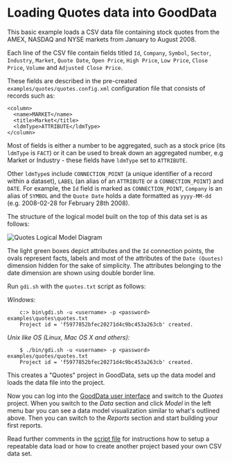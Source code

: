 # Loading Quotes data into GoodData

This basic example loads a CSV data file containing stock quotes from the AMEX, NASDAQ and NYSE markets from January to August 2008.

Each line of the CSV file contain fields titled `Id`, `Company`, `Symbol`, `Sector`, `Industry`, `Market`, `Quote Date`, `Open Price`, `High Price`, `Low Price`, `Close Price`, `Volume` and `Adjusted Close Price`.

These fields are described in the pre-created `examples/quotes/quotes.config.xml` configuration file that consists of records such as:

    <column>
      <name>MARKET</name>
      <title>Market</title>
      <ldmType>ATTRIBUTE</ldmType>
    </column>

Most of fields is either a number to be aggregated, such as a stock price (its `ldmType` is `FACT`) or it can be used to break down an aggregated number, e.g Market or Industry - these fields have `ldmType` set to `ATTRIBUTE`.

Other `ldmType`s include `CONNECTION_POINT` (a unique identifier of a record within a dataset), `LABEL` (an alias of an `ATTRIBUTE` or a `CONNECTION_POINT`) and `DATE`. For example, the `Id` field is marked as `CONNECTION_POINT`, `Company` is an alias of `SYMBOL` and the `Quote Date` holds a date formatted as `yyyy-MM-dd` (e.g. 2008-02-28 for February 28th 2008).

The structure of the logical model built on the top of this data set is as follows:

![Quotes Logical Model Diagram](http://github.com/gooddata/GoodData-DI/raw/master/cli-distro/examples/quotes/quotes_ldm.png "Quotes Logical Model Diagram")

The light green boxes depict attributes and the `Id` connection points, the ovals represent facts, labels and most of the attributes of the `Date (Quotes)` dimension hidden for the sake of simplicity. The attributes belonging to the date dimension are shown using double border line. 

Run `gdi.sh` with the `quotes.txt` script as follows:

_Windows:_

        c:> bin\gdi.sh -u <username> -p <password> examples\quotes\quotes.txt
        Project id = 'f5977852bfec20271d4c9bc453a263cb' created.

_Unix like OS (Linux, Mac OS X and others):_

        $ ./bin/gdi.sh -u <username> -p <password> examples/quotes/quotes.txt
        Project id = 'f5977852bfec20271d4c9bc453a263cb' created.

This creates a "Quotes" project in GoodData, sets up the data model and loads the data file into the project.

Now you can log into the [GoodData user interface](https://secure.gooddata.com/) and switch to the _Quotes_ project. When you switch to the _Data_ section and click _Model_ in the left menu bar you can see a data model visualization similar to what's outlined above. Then you can switch to the _Reports_ section and start building your first reports. 

Read further comments in the [script file](quotes.txt) for instructions how to setup a repeatable data load or how to create another project based your own CSV data set. 
